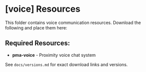 # [voice] Resources

This folder contains voice communication resources. Download the following and place them here:

## Required Resources:
- **pma-voice** - Proximity voice chat system

See `docs/versions.md` for exact download links and versions.







